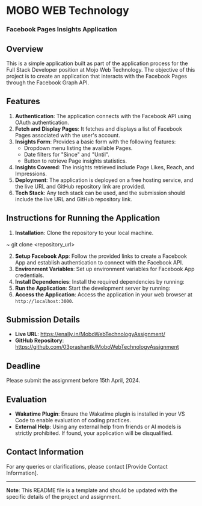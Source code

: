 # MOBO WEB Technology

### Facebook Pages Insights Application

## Overview

This is a simple application built as part of the application process for the Full Stack Developer position at Mojo Web Technology. The objective of this project is to create an application that interacts with the Facebook Pages through the Facebook Graph API.

## Features

1. **Authentication**: The application connects with the Facebook API using OAuth authentication.
2. **Fetch and Display Pages**: It fetches and displays a list of Facebook Pages associated with the user's account.
3. **Insights Form**: Provides a basic form with the following features:
   - Dropdown menu listing the available Pages.
   - Date filters for "Since" and "Until".
   - Button to retrieve Page insights statistics.
4. **Insights Covered**: The insights retrieved include Page Likes, Reach, and Impressions.
5. **Deployment**: The application is deployed on a free hosting service, and the live URL and GitHub repository link are provided.
6. **Tech Stack**: Any tech stack can be used, and the submission should include the live URL and GitHub repository link.

## Instructions for Running the Application

1. **Installation**: Clone the repository to your local machine.

~ git clone <repository_url>

2. **Setup Facebook App**: Follow the provided links to create a Facebook App and establish authentication to connect with the Facebook API.
3. **Environment Variables**: Set up environment variables for Facebook App credentials.
4. **Install Dependencies**: Install the required dependencies by running:
5. **Run the Application**: Start the development server by running:
6. **Access the Application**: Access the application in your web browser at `http://localhost:3000`.

## Submission Details

- **Live URL**: https://enally.in/MoboWebTechnologyAssignment/
- **GitHub Repository**: https://github.com/03prashantk/MoboWebTechnologyAssignment

## Deadline

Please submit the assignment before 15th April, 2024.

## Evaluation

- **Wakatime Plugin**: Ensure the Wakatime plugin is installed in your VS Code to enable evaluation of coding practices.
- **External Help**: Using any external help from friends or AI models is strictly prohibited. If found, your application will be disqualified.

## Contact Information

For any queries or clarifications, please contact [Provide Contact Information].

---

**Note**: This README file is a template and should be updated with the specific details of the project and assignment.
